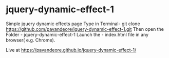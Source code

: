 # jquery-dynamic-effect-1
Simple jquery dynamic effects page
Type in Terminal-  git clone https://github.com/pavandeore/jquery-dynamic-effect-1.git
Then open the Folder - jquery-dynamic-effect-1
Launch the - index.html file in any browser( e.g. Chrome).

Live at  https://pavandeore.github.io/jquery-dynamic-effect-1/
